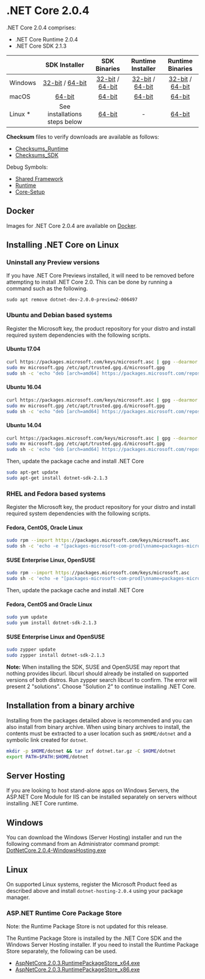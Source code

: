 # .NET Core 2.0.4

.NET Core 2.0.4 comprises:

* .NET Core Runtime 2.0.4
* .NET Core SDK 2.1.3

|         | SDK Installer                                         | SDK Binaries                                                         | Runtime Installer                                                  | Runtime Binaries                                                   |
| ------- | :---------------------------------------------------: | :-------------------------------------------------------------------:| :----------------------------------------------------------------: | :----------------------------------------------------------------: |
| Windows | [32-bit](https://download.microsoft.com/download/2/9/3/293BC432-348C-4D1C-B628-5AC8AB7FA162/dotnet-sdk-2.1.3-win-x86.exe) / [64-bit](https://download.microsoft.com/download/2/9/3/293BC432-348C-4D1C-B628-5AC8AB7FA162/dotnet-sdk-2.1.3-win-x64.exe)  | [32-bit](https://download.microsoft.com/download/2/9/3/293BC432-348C-4D1C-B628-5AC8AB7FA162/dotnet-sdk-2.1.3-win-x86.zip) / [64-bit](https://download.microsoft.com/download/2/9/3/293BC432-348C-4D1C-B628-5AC8AB7FA162/dotnet-sdk-2.1.3-win-x64.zip) | [32-bit](https://download.microsoft.com/download/2/B/2/2B2854E7-7EAE-4FE9-85D2-19ACCD716F18/dotnet-runtime-2.0.4-win-x86.exe) / [64-bit](https://download.microsoft.com/download/2/B/2/2B2854E7-7EAE-4FE9-85D2-19ACCD716F18/dotnet-runtime-2.0.4-win-x64.exe) | [32-bit](https://download.microsoft.com/download/2/B/2/2B2854E7-7EAE-4FE9-85D2-19ACCD716F18/dotnet-runtime-2.0.4-win-x86.zip) / [64-bit](https://download.microsoft.com/download/2/B/2/2B2854E7-7EAE-4FE9-85D2-19ACCD716F18/dotnet-runtime-2.0.4-win-x64.zip) |
| macOS   | [64-bit](https://download.microsoft.com/download/2/9/3/293BC432-348C-4D1C-B628-5AC8AB7FA162/dotnet-sdk-2.1.3-osx-x64.pkg)  | [64-bit](https://download.microsoft.com/download/2/9/3/293BC432-348C-4D1C-B628-5AC8AB7FA162/dotnet-sdk-2.1.3-osx-x64.tar.gz)| [64-bit](https://download.microsoft.com/download/2/B/2/2B2854E7-7EAE-4FE9-85D2-19ACCD716F18/dotnet-runtime-2.0.4-osx-x64.pkg)      | [64-bit](https://download.microsoft.com/download/2/B/2/2B2854E7-7EAE-4FE9-85D2-19ACCD716F18/dotnet-runtime-2.0.4-osx-x64.tar.gz)   |
| Linux * | See installations steps below                         | [64-bit](https://download.microsoft.com/download/2/9/3/293BC432-348C-4D1C-B628-5AC8AB7FA162/dotnet-sdk-2.1.3-linux-x64.tar.gz)     | -                                                                  | [64-bit](https://download.microsoft.com/download/2/B/2/2B2854E7-7EAE-4FE9-85D2-19ACCD716F18/dotnet-runtime-2.0.4-linux-x64.tar.gz) |

**Checksum** files to verify downloads are available as follows:

* [Checksums_Runtime](https://builds.dotnet.microsoft.com/dotnet/checksums/2.0.4-runtime-sha.txt)
* [Checksums_SDK](https://builds.dotnet.microsoft.com/dotnet/checksums/2.1.3-sdk-sha.txt)

Debug Symbols:

* [Shared Framework](https://download.microsoft.com/download/2/B/2/2B2854E7-7EAE-4FE9-85D2-19ACCD716F18/corefx-2.0.4-symbols.zip)
* [Runtime](https://download.microsoft.com/download/2/B/2/2B2854E7-7EAE-4FE9-85D2-19ACCD716F18/coreclr-2.0.4-symbols.zip)
* [Core-Setup](https://download.microsoft.com/download/2/B/2/2B2854E7-7EAE-4FE9-85D2-19ACCD716F18/core-setup-2.0.4-symbols.zip)

## Docker

Images for .NET Core 2.0.4 are available on [Docker](https://hub.docker.com/r/microsoft/dotnet/).

## Installing .NET Core on Linux

### Uninstall any Preview versions

If you have .NET Core Previews installed, it will need to be removed before attempting to install .NET Core 2.0. This can be done by running a command such as the following.

`sudo apt remove dotnet-dev-2.0.0-preview2-006497`

### Ubuntu and Debian based systems

Register the Microsoft key, the product repository for your distro and install required system dependencies with the following scripts.

#### Ubuntu 17.04

```bash
curl https://packages.microsoft.com/keys/microsoft.asc | gpg --dearmor > microsoft.gpg
sudo mv microsoft.gpg /etc/apt/trusted.gpg.d/microsoft.gpg
sudo sh -c 'echo "deb [arch=amd64] https://packages.microsoft.com/repos/microsoft-ubuntu-zesty-prod zesty main" > /etc/apt/sources.list.d/dotnetdev.list'
```

#### Ubuntu 16.04

```bash
curl https://packages.microsoft.com/keys/microsoft.asc | gpg --dearmor > microsoft.gpg
sudo mv microsoft.gpg /etc/apt/trusted.gpg.d/microsoft.gpg
sudo sh -c 'echo "deb [arch=amd64] https://packages.microsoft.com/repos/microsoft-ubuntu-xenial-prod xenial main" > /etc/apt/sources.list.d/dotnetdev.list'
```

#### Ubuntu 14.04

```bash
curl https://packages.microsoft.com/keys/microsoft.asc | gpg --dearmor > microsoft.gpg
sudo mv microsoft.gpg /etc/apt/trusted.gpg.d/microsoft.gpg
sudo sh -c 'echo "deb [arch=amd64] https://packages.microsoft.com/repos/microsoft-ubuntu-trusty-prod trusty main" > /etc/apt/sources.list.d/dotnetdev.list'
```

Then, update the package cache and install .NET Core

```bash
sudo apt-get update
sudo apt-get install dotnet-sdk-2.1.3
```

### RHEL and Fedora based systems

Register the Microsoft key, the product repository for your distro and install required system dependencies with the following scripts.

#### Fedora, CentOS, Oracle Linux

```bash
sudo rpm --import https://packages.microsoft.com/keys/microsoft.asc
sudo sh -c 'echo -e "[packages-microsoft-com-prod]\nname=packages-microsoft-com-prod\nbaseurl=https://packages.microsoft.com/yumrepos/microsoft-rhel7.3-prod\nenabled=1\ngpgcheck=1\ngpgkey=https://packages.microsoft.com/keys/microsoft.asc" > /etc/yum.repos.d/dotnetdev.repo'
```

#### SUSE Enterprise Linux, OpenSUSE

```bash
sudo rpm --import https://packages.microsoft.com/keys/microsoft.asc
sudo sh -c 'echo -e "[packages-microsoft-com-prod]\nname=packages-microsoft-com-prod\nbaseurl=https://packages.microsoft.com/yumrepos/microsoft-rhel7.3-prod\nenabled=1\ngpgcheck=1\ngpgkey=https://packages.microsoft.com/keys/microsoft.asc" > /etc/zypp/repos.d/dotnetdev.repo'
```

Then, update the package cache and install .NET Core

#### Fedora, CentOS and Oracle Linux

```bash
sudo yum update
sudo yum install dotnet-sdk-2.1.3
```

#### SUSE Enterprise Linux and OpenSUSE

```bash
sudo zypper update
sudo zypper install dotnet-sdk-2.1.3
```

**Note:** When installing the SDK, SUSE and OpenSUSE may report that nothing provides libcurl. libcurl should already be installed on supported versions of both distros. Run zypper search libcurl to confirm. The error will present 2 "solutions". Choose "Solution 2" to continue installing .NET Core.

## Installation from a binary archive

Installing from the packages detailed above is recommended and you can also install from binary archive. When using binary archives to install, the contents must be extracted to a user location such as `$HOME/dotnet` and a symbolic link created for `dotnet`.

```bash
mkdir -p $HOME/dotnet && tar zxf dotnet.tar.gz -C $HOME/dotnet
export PATH=$PATH:$HOME/dotnet
```

## Server Hosting

If you are looking to host stand-alone apps on Windows Servers, the ASP.NET Core Module for IIS can be installed separately on servers without installing .NET Core runtime.

## Windows

You can download the Windows (Server Hosting) installer and run the following command from an Administrator command prompt:
[DotNetCore.2.0.4-WindowsHosting.exe](https://download.microsoft.com/download/2/B/2/2B2854E7-7EAE-4FE9-85D2-19ACCD716F18/DotNetCore.2.0.4-WindowsHosting.exe)

## Linux

On supported Linux systems, register the Microsoft Product feed as described above and install `dotnet-hosting-2.0.4` using your package manager.

### ASP.NET Runtime Core Package Store

Note: the Runtime Package Store is not updated for this release.

The Runtime Package Store is installed by the .NET Core SDK and the Windows Server Hosting installer. If you need to install the Runtime Package Store separately, the following can be used.

* [AspNetCore.2.0.3.RuntimePackageStore_x64.exe](https://download.microsoft.com/download/5/C/1/5C190037-632B-443D-842D-39085F02E1E8/AspNetCore.2.0.3.RuntimePackageStore_x64.exe)
* [AspNetCore.2.0.3.RuntimePackageStore_x86.exe](https://download.microsoft.com/download/5/C/1/5C190037-632B-443D-842D-39085F02E1E8/AspNetCore.2.0.3.RuntimePackageStore_x86.exe)
